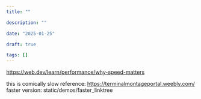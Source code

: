 ```yaml
---
title: ""

description: ""

date: "2025-01-25"

draft: true

tags: []
---
```

https://web.dev/learn/performance/why-speed-matters

this is comically slow
reference: https://terminalmontageportal.weebly.com/
faster version: static/demos/faster_linktree
